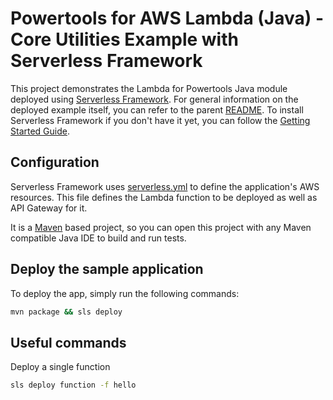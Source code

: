 #  Powertools for AWS Lambda (Java) - Core Utilities Example with Serverless Framework

This project demonstrates the Lambda for Powertools Java module deployed using [Serverless Framework](https://www.serverless.com/framework).
For general information on the deployed example itself, you can refer to the parent [README](../README.md).
To install Serverless Framework if you don't have it yet, you can follow the [Getting Started Guide](https://www.serverless.com/framework/docs/getting-started).

## Configuration
Serverless Framework uses [serverless.yml](serverless.yml) to define the application's AWS resources.
This file defines the Lambda function to be deployed as well as API Gateway for it.

It is a [Maven](https://maven.apache.org/) based project, so you can open this project with any Maven compatible Java IDE to build and run tests.


## Deploy the sample application

To deploy the app, simply run the following commands:
```bash 
mvn package && sls deploy
```

## Useful commands

Deploy a single function
```bash 
sls deploy function -f hello
```